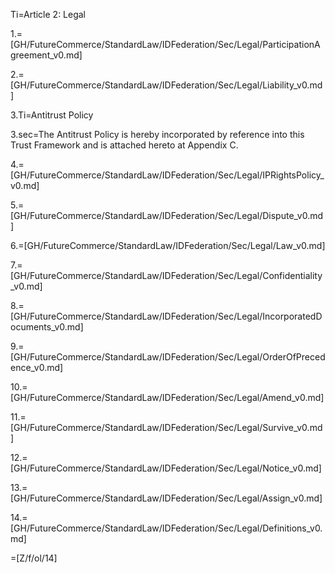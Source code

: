 Ti=Article 2: Legal

1.=[GH/FutureCommerce/StandardLaw/IDFederation/Sec/Legal/ParticipationAgreement_v0.md]

2.=[GH/FutureCommerce/StandardLaw/IDFederation/Sec/Legal/Liability_v0.md]

3.Ti=Antitrust Policy

3.sec=The Antitrust Policy is hereby incorporated by reference into this Trust Framework and is attached hereto at Appendix C.

4.=[GH/FutureCommerce/StandardLaw/IDFederation/Sec/Legal/IPRightsPolicy_v0.md]

5.=[GH/FutureCommerce/StandardLaw/IDFederation/Sec/Legal/Dispute_v0.md]

6.=[GH/FutureCommerce/StandardLaw/IDFederation/Sec/Legal/Law_v0.md]

7.=[GH/FutureCommerce/StandardLaw/IDFederation/Sec/Legal/Confidentiality_v0.md]

8.=[GH/FutureCommerce/StandardLaw/IDFederation/Sec/Legal/IncorporatedDocuments_v0.md]

9.=[GH/FutureCommerce/StandardLaw/IDFederation/Sec/Legal/OrderOfPrecedence_v0.md]

10.=[GH/FutureCommerce/StandardLaw/IDFederation/Sec/Legal/Amend_v0.md]

11.=[GH/FutureCommerce/StandardLaw/IDFederation/Sec/Legal/Survive_v0.md]

12.=[GH/FutureCommerce/StandardLaw/IDFederation/Sec/Legal/Notice_v0.md]

13.=[GH/FutureCommerce/StandardLaw/IDFederation/Sec/Legal/Assign_v0.md]

14.=[GH/FutureCommerce/StandardLaw/IDFederation/Sec/Legal/Definitions_v0.md]

=[Z/f/ol/14]